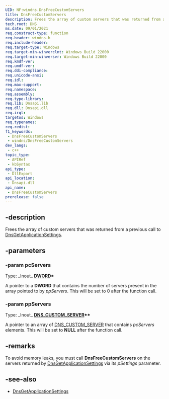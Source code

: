 ```yaml
---
UID: NF:windns.DnsFreeCustomServers
title: DnsFreeCustomServers
description: Frees the array of custom servers that was returned from a previous call to [DnsGetApplicationSettings](/windows/win32/api/windns/nf-windns-dnsgetapplicationsettings).
tech.root: DNS
ms.date: 09/01/2021
req.construct-type: function
req.header: windns.h
req.include-header: 
req.target-type: Windows
req.target-min-winverclnt: Windows Build 22000
req.target-min-winversvr: Windows Build 22000
req.kmdf-ver: 
req.umdf-ver: 
req.ddi-compliance: 
req.unicode-ansi: 
req.idl: 
req.max-support: 
req.namespace: 
req.assembly: 
req.type-library: 
req.lib: Dnsapi.lib
req.dll: Dnsapi.dll
req.irql: 
targetos: Windows
req.typenames: 
req.redist: 
f1_keywords:
 - DnsFreeCustomServers
 - windns/DnsFreeCustomServers
dev_langs:
 - c++
topic_type:
 - APIRef
 - kbSyntax
api_type:
 - DllExport
api_location:
 - Dnsapi.dll
api_name:
 - DnsFreeCustomServers
prerelease: false
---
```


## -description

Frees the array of custom servers that was returned from a previous call to [DnsGetApplicationSettings](/windows/win32/api/windns/nf-windns-dnsgetapplicationsettings).

## -parameters

### -param pcServers

Type: \_Inout\_ **[DWORD](/windows/win32/winprog/windows-data-types)\***

A pointer to a **DWORD** that contains the number of servers present in the array pointed to by *ppServers*. This will be set to 0 after the function call.

### -param ppServers

Type: \_Inout\_ **[DNS_CUSTOM_SERVER](ns-windnsdef-dns_custom_server)\*\***

A pointer to an array of [DNS_CUSTOM_SERVER](ns-windnsdef-dns_custom_server) that contains *pcServers* elements. This will be set to **NULL** after the function call.

## -remarks

To avoid memory leaks, you must call **DnsFreeCustomServers** on the servers returned by [DnsGetApplicationSettings](nf-windns-dnsgetapplicationsettings.md) via its *pSettings* parameter.

## -see-also

* [DnsGetApplicationSettings](nf-windns-dnsgetapplicationsettings.md)
